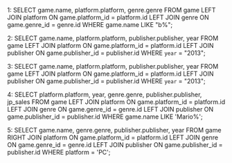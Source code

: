 1:
SELECT game.name, platform.platform, genre.genre FROM game
LEFT JOIN platform ON game.platform_id = platform.id
LEFT JOIN genre ON game.genre_id = genre.id
WHERE game.name LIKE "b%";

2:
SELECT game.name, platform.platform, publisher.publisher, year FROM game
LEFT JOIN platform ON game.platform_id = platform.id
LEFT JOIN publisher ON game.publisher_id = publisher.id
WHERE `year` = "2013"; 

3:
SELECT game.name, platform.platform, publisher.publisher, year FROM game
LEFT JOIN platform ON game.platform_id = platform.id
LEFT JOIN publisher ON game.publisher_id = publisher.id
WHERE `year` = "2013"; 

4:
SELECT platform.platform, year, genre.genre, publisher.publisher, jp_sales FROM game
LEFT JOIN platform ON game.platform_id = platform.id
LEFT JOIN genre ON game.genre_id = genre.id
LEFT JOIN publisher ON game.publisher_id = publisher.id
WHERE game.name LIKE 'Mario%';

5:
SELECT game.name, genre.genre, publisher.publisher, year FROM game
RIGHT JOIN platform ON game.platform_id = platform.id
LEFT JOIN genre ON game.genre_id = genre.id
LEFT JOIN publisher ON game.publisher_id = publisher.id
WHERE platform = 'PC';